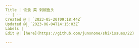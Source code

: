 ```yaml
---
Title | 饮食 菜 剁椒鱼头
-- | --
Created @ | `2023-05-20T09:18:44Z`
Updated @| `2023-06-04T14:15:03Z`
Labels | ``
Edit @| [here](https://github.com/junxnone/shi/issues/22)

---
```


